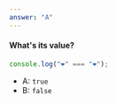 ```yaml
---
answer: "A"
---
```

    

####  What's its value?

```javascript
console.log("❤️" === "❤️");
```

- A: `true`
- B: `false`

